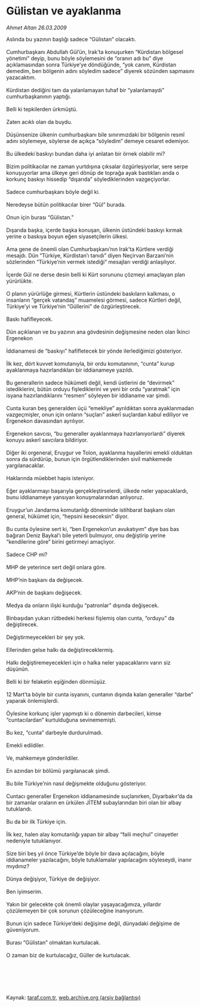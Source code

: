 # Gülistan ve ayaklanma

*Ahmet Altan 26.03.2009*

<div class="taraf_structure_2col_1zq">
<div class="margen_n">



 <p>Aslında bu yazının başlığı sadece “Gülistan” olacaktı. <br/><br/>Cumhurbaşkanı Abdullah Gül’ün, Irak’ta konuşurken “Kürdistan bölgesel yönetimi” deyip, bunu böyle söylemesini de “oranın adı bu” diye açıklamasından sonra Türkiye’ye döndüğünde, “yok canım, Kürdistan demedim, ben bölgenin adını söyledim sadece” diyerek sözünden sapmasını yazacaktım. <br/><br/>Kürdistan dediğini tam da yalanlamayan tuhaf bir “yalanlamaydı” cumhurbaşkanının yaptığı. <br/><br/>Belli ki tepkilerden ürkmüştü. <br/><br/>Zaten acıklı olan da buydu. <br/><br/>Düşünsenize ülkenin cumhurbaşkanı bile sınırımızdaki bir bölgenin resmî adını söylemeye, söylerse de açıkça “söyledim” demeye cesaret edemiyor. <br/><br/>Bu ülkedeki baskıyı bundan daha iyi anlatan bir örnek olabilir mi? <br/><br/>Bizim politikacılar ne zaman yurtdışına çıksalar özgürleşiyorlar, sere serpe konuşuyorlar ama ülkeye geri dönüp de toprağa ayak bastıkları anda o korkunç baskıyı hissedip “dışarıda” söylediklerinden vazgeçiyorlar. <br/><br/>Sadece cumhurbaşkanı böyle değil ki. <br/><br/>Neredeyse bütün politikacılar birer “Gül” burada. <br/><br/>Onun için burası “Gülistan.” <br/><br/>Dışarıda başka, içerde başka konuşan, ülkenin üstündeki baskıyı kırmak yerine o baskıya boyun eğen siyasetçilerin ülkesi. <br/><br/>Ama gene de önemli olan Cumhurbaşkanı’nın Irak’ta Kürtlere verdiği mesajdı. Dün “Türkiye, Kürdistan’ı tanıdı” diyen Neçirvan Barzani’nin sözlerinden “Türkiye’nin vermek istediği” mesajları verdiği anlaşılıyor. <br/><br/>İçerde Gül ne derse desin belli ki Kürt sorununu çözmeyi amaçlayan plan yürürlükte. <br/><br/>O planın yürürlüğe girmesi, Kürtlerin üstündeki baskıların kalkması, o insanların “gerçek vatandaş” muamelesi görmesi, sadece Kürtleri değil, Türkiye’yi ve Türkiye’nin “Güllerini” de özgürleştirecek. <br/><br/>Baskı hafifleyecek. <br/><br/>Dün açıklanan ve bu yazının ana gövdesinin değişmesine neden olan İkinci Ergenekon <br/><br/>İddianamesi de “baskıyı” hafifletecek bir yönde ilerlediğimizi gösteriyor. <br/><br/>İlk kez, dört kuvvet komutanıyla, bir ordu komutanının, “cunta” kurup ayaklanmaya hazırlandıkları bir iddianameye yazıldı. <br/><br/>Bu generallerin sadece hükümeti değil, kendi üstlerini de “devirmek” istediklerini, bütün orduyu fişlediklerini ve yeni bir ordu “yaratmak” için isyana hazırlandıklarını “resmen” söyleyen bir iddianame var şimdi. <br/><br/>Cunta kuran beş generalden üçü “emekliye” ayrıldıktan sonra ayaklanmadan vazgeçmişler, onun için onların “suçları” askerî suçlardan kabul ediliyor ve Ergenekon davasından ayrılıyor. <br/><br/>Ergenekon savcısı, “bu generaller ayaklanmaya hazırlanıyorlardı” diyerek konuyu askerî savcılara bildiriyor. <br/><br/>Diğer iki orgeneral, Eruygur ve Tolon, ayaklanma hayallerini emekli olduktan sonra da sürdürüp, bunun için örgütlendiklerinden sivil mahkemede yargılanacaklar. <br/><br/>Haklarında müebbet hapis isteniyor. <br/><br/>Eğer ayaklanmayı başarıyla gerçekleştirselerdi, ülkede neler yapacaklardı, bunu iddianameye yansıyan konuşmalarından anlıyoruz. <br/><br/>Eruygur’un Jandarma komutanlığı döneminde istihbarat başkanı olan general, hükümet için, “hepsini keseceksin” diyor. <br/><br/>Bu cunta öylesine sert ki, “ben Ergenekon’un avukatıyım” diye bas bas bağıran Deniz Baykal’ı bile yeterli bulmuyor, onu değiştirip yerine “kendilerine göre” birini getirmeyi amaçlıyor. <br/><br/>Sadece CHP mi? <br/><br/>MHP de yeterince sert değil onlara göre. <br/><br/>MHP’nin başkanı da değişecek. <br/><br/>AKP’nin de başkanı değişecek. <br/><br/>Medya da onların ilişki kurduğu “patronlar” dışında değişecek. <br/><br/>Binbaşıdan yukarı rütbedeki herkesi fişlemiş olan cunta, “orduyu” da değiştirecek. <br/><br/>Değiştirmeyecekleri bir şey yok. <br/><br/>Ellerinden gelse halkı da değiştireceklermiş. <br/><br/>Halkı değiştiremeyecekleri için o halka neler yapacaklarını varın siz düşünün. <br/><br/>Belli ki bir felaketin eşiğinden dönmüşüz. <br/><br/>12 Mart’ta böyle bir cunta isyanını, cuntanın dışında kalan generaller “darbe” yaparak önlemişlerdi. <br/><br/>Öylesine korkunç işler yapmıştı ki o dönemin darbecileri, kimse “cuntacılardan” kurtulduğuna sevinememişti. <br/><br/>Bu kez, “cunta” darbeyle durdurulmadı. <br/><br/>Emekli edildiler. <br/><br/>Ve, mahkemeye gönderildiler. <br/><br/>En azından bir bölümü yargılanacak şimdi. <br/><br/>Bu bile Türkiye’nin nasıl değişmekte olduğunu gösteriyor. <br/><br/>Cuntacı generaller Ergenekon iddianamesinde suçlanırken, Diyarbakır’da da bir zamanlar oraların en ürkülen JİTEM subaylarından biri olan bir albay tutuklandı. <br/><br/>Bu da bir ilk Türkiye için. <br/><br/>İlk kez, halen alay komutanlığı yapan bir albay “faili meçhul” cinayetler nedeniyle tutuklanıyor. <br/><br/>Size biri beş yıl önce Türkiye’de böyle bir dava açılacağını, böyle iddianameler yazılacağını, böyle tutuklamalar yapılacağını söyleseydi, inanır mıydınız? <br/><br/>Dünya değişiyor, Türkiye de değişiyor. <br/><br/>Ben iyimserim. <br/><br/>Yakın bir gelecekte çok önemli olaylar yaşayacağımıza, yıllardır çözülemeyen bir çok sorunun çözüleceğine inanıyorum. <br/><br/>Bunun için sadece Türkiye’deki değişime değil, dünyadaki değişime de güveniyorum. <br/><br/>Burası “Gülistan” olmaktan kurtulacak. <br/><br/>O zaman biz de kurtulacağız, Güller de kurtulacak.</p>
<br/>
<br/>
<br/>



<br/>


<div id="taraf_not">
</div>

</div>


</div>

Kaynak: [taraf.com.tr](http://www.taraf.com.tr:80/makale/4685.htm), [web.archive.org (arşiv bağlantısı)](http://web.archive.org/web/20090905090104/http://www.taraf.com.tr:80/makale/4685.htm)

